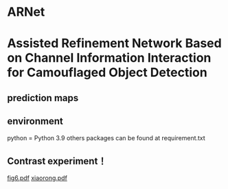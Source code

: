 # ARNet
# Assisted Refinement Network Based on Channel Information Interaction for Camouflaged Object Detection
## prediction maps 


## environment
python = Python 3.9
others packages can be found at requirement.txt

## Contrast experiment！ 

[fig6.pdf](https://github.com/user-attachments/files/18078118/fig6.pdf)
[xiaorong.pdf](https://github.com/user-attachments/files/18078120/xiaorong.pdf)
